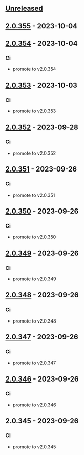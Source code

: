 <a name="unreleased"></a>
## [Unreleased]


<a name="2.0.355"></a>
## [2.0.355] - 2023-10-04

<a name="2.0.354"></a>
## [2.0.354] - 2023-10-04
### Ci
- promote to v2.0.354


<a name="2.0.353"></a>
## [2.0.353] - 2023-10-03
### Ci
- promote to v2.0.353


<a name="2.0.352"></a>
## [2.0.352] - 2023-09-28
### Ci
- promote to v2.0.352


<a name="2.0.351"></a>
## [2.0.351] - 2023-09-26
### Ci
- promote to v2.0.351


<a name="2.0.350"></a>
## [2.0.350] - 2023-09-26
### Ci
- promote to v2.0.350


<a name="2.0.349"></a>
## [2.0.349] - 2023-09-26
### Ci
- promote to v2.0.349


<a name="2.0.348"></a>
## [2.0.348] - 2023-09-26
### Ci
- promote to v2.0.348


<a name="2.0.347"></a>
## [2.0.347] - 2023-09-26
### Ci
- promote to v2.0.347


<a name="2.0.346"></a>
## [2.0.346] - 2023-09-26
### Ci
- promote to v2.0.346


<a name="2.0.345"></a>
## 2.0.345 - 2023-09-26
### Ci
- promote to v2.0.345


[Unreleased]: https://gitlab.industrysoftware.automation.siemens.com/caas-ops/fleet/aws-usea1-qa-qa/compare/2.0.355...HEAD
[2.0.355]: https://gitlab.industrysoftware.automation.siemens.com/caas-ops/fleet/aws-usea1-qa-qa/compare/2.0.354...2.0.355
[2.0.354]: https://gitlab.industrysoftware.automation.siemens.com/caas-ops/fleet/aws-usea1-qa-qa/compare/2.0.353...2.0.354
[2.0.353]: https://gitlab.industrysoftware.automation.siemens.com/caas-ops/fleet/aws-usea1-qa-qa/compare/2.0.352...2.0.353
[2.0.352]: https://gitlab.industrysoftware.automation.siemens.com/caas-ops/fleet/aws-usea1-qa-qa/compare/2.0.351...2.0.352
[2.0.351]: https://gitlab.industrysoftware.automation.siemens.com/caas-ops/fleet/aws-usea1-qa-qa/compare/2.0.350...2.0.351
[2.0.350]: https://gitlab.industrysoftware.automation.siemens.com/caas-ops/fleet/aws-usea1-qa-qa/compare/2.0.349...2.0.350
[2.0.349]: https://gitlab.industrysoftware.automation.siemens.com/caas-ops/fleet/aws-usea1-qa-qa/compare/2.0.348...2.0.349
[2.0.348]: https://gitlab.industrysoftware.automation.siemens.com/caas-ops/fleet/aws-usea1-qa-qa/compare/2.0.347...2.0.348
[2.0.347]: https://gitlab.industrysoftware.automation.siemens.com/caas-ops/fleet/aws-usea1-qa-qa/compare/2.0.346...2.0.347
[2.0.346]: https://gitlab.industrysoftware.automation.siemens.com/caas-ops/fleet/aws-usea1-qa-qa/compare/2.0.345...2.0.346
